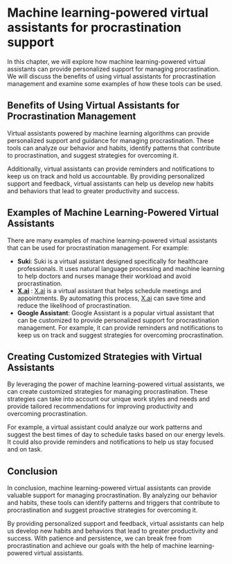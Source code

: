 Machine learning-powered virtual assistants for procrastination support
========================================================================================================================================================

In this chapter, we will explore how machine learning-powered virtual assistants can provide personalized support for managing procrastination. We will discuss the benefits of using virtual assistants for procrastination management and examine some examples of how these tools can be used.

Benefits of Using Virtual Assistants for Procrastination Management
-------------------------------------------------------------------

Virtual assistants powered by machine learning algorithms can provide personalized support and guidance for managing procrastination. These tools can analyze our behavior and habits, identify patterns that contribute to procrastination, and suggest strategies for overcoming it.

Additionally, virtual assistants can provide reminders and notifications to keep us on track and hold us accountable. By providing personalized support and feedback, virtual assistants can help us develop new habits and behaviors that lead to greater productivity and success.

Examples of Machine Learning-Powered Virtual Assistants
-------------------------------------------------------

There are many examples of machine learning-powered virtual assistants that can be used for procrastination management. For example:

* **Suki**: Suki is a virtual assistant designed specifically for healthcare professionals. It uses natural language processing and machine learning to help doctors and nurses manage their workload and avoid procrastination.
* **[X.ai](http://X.ai)** : [X.ai](http://X.ai) is a virtual assistant that helps schedule meetings and appointments. By automating this process, [X.ai](http://X.ai) can save time and reduce the likelihood of procrastination.
* **Google Assistant**: Google Assistant is a popular virtual assistant that can be customized to provide personalized support for procrastination management. For example, it can provide reminders and notifications to keep us on track and suggest strategies for overcoming procrastination.

Creating Customized Strategies with Virtual Assistants
------------------------------------------------------

By leveraging the power of machine learning-powered virtual assistants, we can create customized strategies for managing procrastination. These strategies can take into account our unique work styles and needs and provide tailored recommendations for improving productivity and overcoming procrastination.

For example, a virtual assistant could analyze our work patterns and suggest the best times of day to schedule tasks based on our energy levels. It could also provide reminders and notifications to help us stay focused and on task.

Conclusion
----------

In conclusion, machine learning-powered virtual assistants can provide valuable support for managing procrastination. By analyzing our behavior and habits, these tools can identify patterns and triggers that contribute to procrastination and suggest proactive strategies for overcoming it.

By providing personalized support and feedback, virtual assistants can help us develop new habits and behaviors that lead to greater productivity and success. With patience and persistence, we can break free from procrastination and achieve our goals with the help of machine learning-powered virtual assistants.
